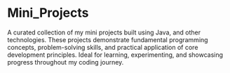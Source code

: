 # Mini_Projects
A curated collection of my mini projects built using Java, and other technologies. These projects demonstrate fundamental programming concepts, problem-solving skills, and practical application of core development principles. Ideal for learning, experimenting, and showcasing progress throughout my coding journey.
